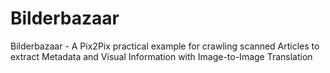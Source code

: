 # Bilderbazaar
Bilderbazaar - A Pix2Pix practical example for crawling scanned Articles to extract Metadata and Visual Information with Image-to-Image Translation
